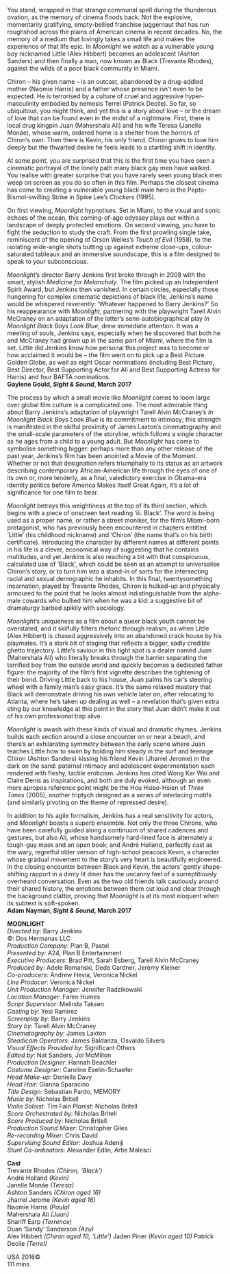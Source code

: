
You stand, wrapped in that strange communal spell during the thunderous ovation, as the memory of cinema floods back. Not the explosive, momentarily gratifying, empty-bellied franchise juggernaut that has run roughshod across the plains of American cinema in recent decades. No, the memory of a medium that lovingly takes a small life and makes the experience of that life epic. In _Moonlight_ we watch as a vulnerable young boy nicknamed Little (Alex Hibbert) becomes an adolescent (Ashton Sanders) and then finally a man, now known as Black (Trevante Rhodes), against the wilds of a poor black community in Miami.

Chiron – his given name – is an outcast, abandoned by a drug-addled mother (Naomie Harris) and a father whose presence isn’t even to be expected. He is terrorised by a culture of cruel and aggressive hyper-masculinity embodied by nemesis Terrel (Patrick Decile). So far, so ubiquitous, you might think, and yet this is a story about love – or the dream of love that can be found even in the midst of a nightmare. First, there is local drug kingpin Juan (Mahershala Ali) and his wife Teresa (Janelle Monáe), whose warm, ordered home is a shelter from the horrors of Chiron’s own. Then there is Kevin, his only friend. Chiron grows to love him deeply but the thwarted desire he feels leads to a startling shift in identity.

At some point, you are surprised that this is the first time you have seen a cinematic portrayal of the lonely path many black gay men have walked.  
You realise with greater surprise that you have rarely seen young black men weep on screen as you do so often in this film. Perhaps the closest cinema has come to creating a vulnerable young black male hero is the Pepto-Bismol-swilling Strike in Spike Lee’s _Clockers_ (1995).

On first viewing, _Moonlight_ hypnotises. Set in Miami, to the visual and sonic echoes of the ocean, this coming-of-age odyssey plays out within a landscape of deeply protected emotions. On second viewing, you have to fight the seduction to study the craft. From the first prowling single take, reminiscent of the opening of Orson Welles’s _Touch of Evil_ (1958), to the isolating wide-angle shots butting up against extreme close-ups, colour-saturated tableaux and an immersive soundscape, this is a film designed to speak to your subconscious.

_Moonlight_’s director Barry Jenkins first broke through in 2008 with the smart, stylish _Medicine for Melancholy_. The film picked up an Independent Spirit Award, but Jenkins then vanished. In certain circles, especially those hungering for complex cinematic depictions of black life, Jenkins’s name would be whispered reverently: ‘Whatever happened to Barry Jenkins?’ So his reappearance with _Moonlight_, partnering with the playwright Tarell Alvin McCraney on an adaptation of the latter’s semi-autobiographical play  _In Moonlight Black Boys Look_ _Blue_, drew immediate attention. It was a meeting of souls, Jenkins says, especially when he discovered that both he and McCraney had grown up in the same part of Miami, where the film is set. Little did Jenkins know how personal this project was to become or how acclaimed it would be – the film went on to pick up a Best Picture Golden Globe, as well as eight Oscar nominations (including Best Picture, Best Director, Best Supporting Actor for Ali and Best Supporting Actress for Harris) and four BAFTA nominations.<br>
**Gaylene Gould, _Sight & Sound_, March 2017**<br>

The process by which a small movie like _Moonlight_ comes to loom large over global film culture is a complicated one. The most admirable thing about Barry Jenkins’s adaptation of playwright Tarell Alvin McCraney’s _In Moonlight Black Boys_ _Look Blue_ is its commitment to intimacy; this strength is manifested in the skilful proximity of James Laxton’s cinematography and the small-scale parameters of the storyline, which follows a single character as he ages from a child to a young adult. But _Moonlight_ has come to symbolise something bigger: perhaps more than any other release of the past year, Jenkins’s film has been anointed a Movie of the Moment. Whether or not that designation refers triumphally to its status as an artwork describing contemporary African-American life through the eyes of one of its own or, more tenderly, as a final, valedictory exercise in Obama-era identity politics before America Makes Itself Great Again, it’s a lot of significance for one film to bear.

_Moonlight_ betrays this weightiness at the top of its third section, which begins with a piece of onscreen text reading ‘iii. Black’. The word is being used as a proper name, or rather a street moniker, for the film’s Miami-born protagonist, who has previously been encountered in chapters entitled ‘Little’ (his childhood nickname) and ‘Chiron’ (the name that’s on his birth certificate). Introducing the character by different names at different points in his life is a clever, economical way of suggesting that he contains multitudes, and yet Jenkins is also reaching a bit with that conspicuous, calculated use of ‘Black’, which could be seen as an attempt to universalise Chiron’s story, or to turn him into a stand-in of sorts for the intersecting racial and sexual demographic he inhabits. In this final, twentysomething incarnation, played by Trevante Rhodes, Chiron is hulked-up and physically armoured to the point that he looks almost indistinguishable from the alpha-male cowards who bullied him when he was a kid: a suggestive bit of dramaturgy barbed spikily with sociology.

_Moonlight_’s uniqueness as a film about a queer black youth cannot be overstated, and it skilfully filters rhetoric through realism, as when Little (Alex Hibbert) is chased aggressively into an abandoned crack house by his playmates. It’s a stark bit of staging that reflects a bigger, sadly credible ghetto trajectory. Little’s saviour in this tight spot is a dealer named Juan (Mahershala Ali) who literally breaks through the barrier separating the terrified boy from the outside world and quickly becomes a dedicated father figure: the majority of the film’s first vignette describes the tightening of their bond. Driving Little back to his house, Juan palms his car’s steering wheel with a family man’s easy grace. It’s the same relaxed mastery that Black will demonstrate driving his own vehicle later on, after relocating to Atlanta, where he’s taken up dealing as well – a revelation that’s given extra sting by our knowledge at this point in the story that Juan didn’t make it out of his own professional trap alive.

_Moonlight_ is awash with these kinds of visual and dramatic rhymes. Jenkins builds each section around a close encounter on or near a beach, and there’s an exhilarating symmetry between the early scene where Juan teaches Little how to swim by holding him steady in the surf and teenage Chiron (Ashton Sanders) kissing his friend Kevin (Jharrel Jerome) in the dark on the sand: paternal intimacy and adolescent experimentation each rendered with fleshy, tactile eroticism. Jenkins has cited Wong Kar Wai and Claire Denis as inspirations, and both are duly evoked, although an even more apropos reference point might be the Hou Hsiao-Hsien of _Three Times_ (2005), another triptych designed as a series of interlacing motifs (and similarly pivoting on the theme of repressed desire).

In addition to his agile formalism, Jenkins has a real sensitivity for actors, and _Moonlight_ boasts a superb ensemble. Not only the three Chirons, who have been carefully guided along a continuum of shared cadences and gestures, but also Ali, whose handsomely hard-lined face is alternately a tough-guy mask and an open book; and André Holland, perfectly cast as the wary, regretful older version of high-school peacock Kevin, a character whose gradual movement to the story’s very heart is beautifully engineered. In the closing encounter between Black and Kevin, the actors’ gently shape-shifting rapport in a dimly lit diner has the uncanny feel of a surreptitiously overheard conversation. Even as the two old friends talk cautiously around their shared history, the emotions between them cut loud and clear through the background clatter, proving that _Moonlight_ is at its most eloquent when its subtext is soft-spoken.<br>
**Adam Nayman, _Sight & Sound_, March 2017**<br>

**MOONLIGHT**<br>
_Directed by_: Barry Jenkins  
©: Dos Hermanas LLC  
_Production Company_: Plan B, Pastel  
_Presented by:_ A24, Plan B Entertainment  
_Executive Producers_: Brad Pitt, Sarah Esberg, Tarell Alvin McCraney  
_Produced by_: Adele Romanski, Dede Gardner, Jeremy Kleiner  
_Co-producers_: Andrew Hevia, Veronica Nickel  
_Line Producer_: Veronica Nickel  
_Unit Production Manager_: Jennifer Radzikowski  
_Location Manager_: Faren Humes  
_Script Supervisor_: Melinda Taksen  
_Casting by_: Yesi Ramirez  
_Screenplay by_: Barry Jenkins  
_Story by_: Tarell Alvin McCraney  
_Cinematography by_: James Laxton  
_Steadicam Operators_: James Baldanza, Osvaldo Silvera  
_Visual Effects Provided by_: Significant Others  
_Edited by_: Nat Sanders, Joi McMillon  
_Production Designer_: Hannah Beachler  
_Costume Designer_: Caroline Eselin-Schaefer  
_Head Make-up_: Doniella Davy  
_Head Hair_: Gianna Sparacino  
_Title Design_: Sebastian Pardo, MEMORY  
_Music by_: Nicholas Britell  
_Violin Soloist_: Tim Fain
_Pianist_: Nicholas Britell  
_Score Orchestrated by_: Nicholas Britell  
_Score Produced by_: Nicholas Britell  
_Production Sound Mixer_: Christopher Giles  
_Re-recording Mixer_: Chris David  
_Supervising Sound Editor_: Joshua Adeniji  
_Stunt Co-ordinators_: Alexander Edlin, Artie Malesci<br>

**Cast**<br>
Trevante Rhodes _(Chiron, ‘Black’)_  
André Holland _(Kevin)_  
Janelle Monáe _(Teresa)_  
Ashton Sanders _(Chiron aged 16)_  
Jharrel Jerome _(Kevin aged 16)_  
Naomie Harris _(Paula)_  
Mahershala Ali _(Juan)_  
Shariff Earp _(Terrence)_  
Duan ‘Sandy’ Sanderson _(Azu)_  
Alex Hibbert _(Chiron aged 10, ‘Little’)_
Jaden Piner _(Kevin aged 10)_
Patrick Decile _(Terrel)_<br>

USA 2016©<br>
111 mins
<!--stackedit_data:
eyJoaXN0b3J5IjpbNDM5NzMxODc1XX0=
-->